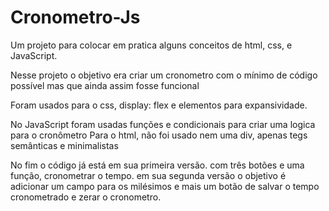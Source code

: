 # Cronometro-Js

Um projeto para colocar em pratica alguns conceitos de html, css, e JavaScript.

Nesse projeto o objetivo era criar um cronometro com o mínimo de código possível mas que ainda assim fosse funcional

Foram usados para o css, display: flex e elementos para expansividade. 

No JavaScript foram usadas funções e condicionais para criar uma logica para o cronômetro
Para o html, não foi usado nem uma div, apenas tegs semânticas e minimalistas 

No fim o código já está em sua primeira versão. com três botões e uma função, cronometrar o tempo. em sua segunda versão o objetivo é adicionar um campo para os milésimos e mais um botão de salvar o tempo cronometrado e zerar o cronometro.
